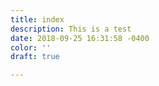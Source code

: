 ```yaml
---
title: index
description: This is a test
date: 2018-09-25 16:31:58 -0400
color: ''
draft: true

---
```


